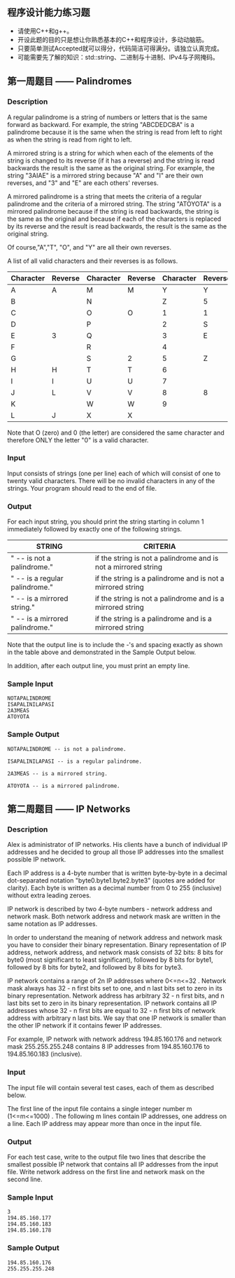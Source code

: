 ## 程序设计能力练习题

- 请使用C++和g++。
- 开设此题的目的只是想让你熟悉基本的C++和程序设计，多动动脑筋。
- 只要简单测试Accepted就可以得分，代码简洁可得满分。请独立认真完成。
- 可能需要先了解的知识：std::string、二进制与十进制、IPv4与子网掩码。

## 第一周题目 —— Palindromes

### Description

A regular palindrome is a string of numbers or letters that is the same forward as backward. For example, the string "ABCDEDCBA" is a palindrome because it is the same when the string is read from left to right as when the string is read from right to left.  

A mirrored string is a string for which when each of the elements of the string is changed to its reverse (if it has a reverse) and the string is read backwards the result is the same as the original string. For example, the string "3AIAE" is a mirrored string because "A" and "I" are their own reverses, and "3" and "E" are each others' reverses.  

A mirrored palindrome is a string that meets the criteria of a regular palindrome and the criteria of a mirrored string. The string "ATOYOTA" is a mirrored palindrome because if the string is read backwards, the string is the same as the original and because if each of the characters is replaced by its reverse and the result is read backwards, the result is the same as the original string.  

Of course,"A","T", "O", and "Y" are all their own reverses.  

A list of all valid characters and their reverses is as follows.  


|Character|Reverse|Character|Reverse|Character|Reverse|  
|----|----|----|----|----|----| 
|A	|A	|M	|M	|Y	|Y|  
|B	| 	|N	| 	|Z	|5|  
|C	| 	|O	|O	|1	|1|  
|D	| 	|P	| 	|2	|S|  
|E	|3	|Q	| 	|3	|E|  
|F	| 	|R	| 	|4	| |  
|G	| 	|S	|2	|5	|Z|  
|H	|H	|T	|T	|6	| |  
|I	|I	|U	|U	|7	| |  
|J	|L	|V	|V	|8	|8|  
|K	| 	|W	|W	|9	| |  
|L	|J	|X	|X	| 	| |  

Note that O (zero) and 0 (the letter) are considered the same character and therefore ONLY the letter "0" is a valid character.  

### Input
Input consists of strings (one per line) each of which will consist of one to twenty valid characters. There will be no invalid characters in any of the strings. Your program should read to the end of file.  

### Output
For each input string, you should print the string starting in column 1 immediately followed by exactly one of the following strings.  

| STRING | CRITERIA |  
|------|------|  
| " -- is not a palindrome." | if the string is not a palindrome and is not a mirrored string |  
| " -- is a regular palindrome." | if the string is a palindrome and is not a mirrored string |  
| " -- is a mirrored string." | if the string is not a palindrome and is a mirrored string |  
| " -- is a mirrored palindrome." | if the string is a palindrome and is a mirrored string |  

Note that the output line is to include the -'s and spacing exactly as shown in the table above and demonstrated in the Sample Output below.  

In addition, after each output line, you must print an empty line.  

### Sample Input
```
NOTAPALINDROME 
ISAPALINILAPASI 
2A3MEAS 
ATOYOTA

```

### Sample Output
```
NOTAPALINDROME -- is not a palindrome.
 
ISAPALINILAPASI -- is a regular palindrome.
 
2A3MEAS -- is a mirrored string.
 
ATOYOTA -- is a mirrored palindrome.

```


## 第二周题目 —— IP Networks

### Description

Alex is administrator of IP networks. His clients have a bunch of individual IP addresses and he decided to group all those IP addresses into the smallest possible IP network.  

Each IP address is a 4-byte number that is written byte-by-byte in a decimal dot-separated notation "byte0.byte1.byte2.byte3" (quotes are added for clarity). Each byte is written as a decimal number from 0 to 255 (inclusive) without extra leading zeroes.  

IP network is described by two 4-byte numbers - network address and network mask. Both network address and network mask are written in the same notation as IP addresses.  

In order to understand the meaning of network address and network mask you have to consider their binary representation. Binary representation of IP address, network address, and network mask consists of 32 bits: 8 bits for byte0 (most significant to least significant), followed by 8 bits for byte1, followed by 8 bits for byte2, and followed by 8 bits for byte3.  

IP network contains a range of 2n IP addresses where 0<=n<=32 . Network mask always has 32 - n first bits set to one, and n last bits set to zero in its binary representation. Network address has arbitrary 32 - n first bits, and n last bits set to zero in its binary representation. IP network contains all IP addresses whose 32 - n first bits are equal to 32 - n first bits of network address with arbitrary n last bits. We say that one IP network is smaller than the other IP network if it contains fewer IP addresses.  

For example, IP network with network address 194.85.160.176 and network mask 255.255.255.248 contains 8 IP addresses from 194.85.160.176 to 194.85.160.183 (inclusive).  

### Input

The input file will contain several test cases, each of them as described below.  

The first line of the input file contains a single integer number m (1<=m<=1000) . The following m lines contain IP addresses, one address on a line. Each IP address may appear more than once in the input file.  

### Output

For each test case, write to the output file two lines that describe the smallest possible IP network that contains all IP addresses from the input file. Write network address on the first line and network mask on the second line.  

### Sample Input
```
3 
194.85.160.177 
194.85.160.183 
194.85.160.178

```

### Sample Output
```
194.85.160.176 
255.255.255.248

```
